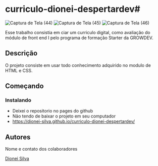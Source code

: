 # curriculo-dionei-despertardev#

![Captura de Tela (44)](https://github.com/dionei-silva/curriculo-dionei-despertardev/assets/109190260/74871175-28a3-40d2-ba06-eeafb2b980ae)
![Captura de Tela (45)](https://github.com/dionei-silva/curriculo-dionei-despertardev/assets/109190260/058ec353-9288-4dc9-80e2-e77d23497039)
![Captura de Tela (46)](https://github.com/dionei-silva/curriculo-dionei-despertardev/assets/109190260/199d7990-3633-4fc8-ac9e-8964b8be6cdc)


Esse trabalho consistia em ciar um curriculo digital, como avaliação do módulo de front end I pelo programa de formação Starter da GROWDEV.

## Descrição

O projeto consiste em usar todo conhecimento adquirido no modulo de HTML e CSS.

## Começando

### Instalando

* Deixei o repositorio no pages do github
* Não tendo de baixar o projeto em seu computador
* https://dionei-silva.github.io/curriculo-dionei-despertardev/


## Autores

Nome e contato dos colaboradores

[Dionei Silva](https://www.linkedin.com/in/dionei-silva-658858243/)

